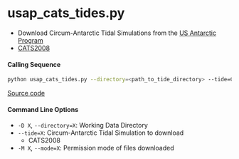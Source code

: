 usap_cats_tides.py
==================

 - Download Circum-Antarctic Tidal Simulations from the [US Antarctic Program](https://www.usap-dc.org)
 - [CATS2008](https://www.usap-dc.org/view/dataset/601235)

#### Calling Sequence
```bash
python usap_cats_tides.py --directory=<path_to_tide_directory> --tide=CATS2008
```
[Source code](https://github.com/tsutterley/pyTMD/blob/main/scripts/usap_cats_tides.py)

#### Command Line Options
 - `-D X`, `--directory=X`: Working Data Directory
 - `--tide=X`: Circum-Antarctic Tidal Simulation to download
    * CATS2008
 - `-M X`, `--mode=X`: Permission mode of files downloaded
